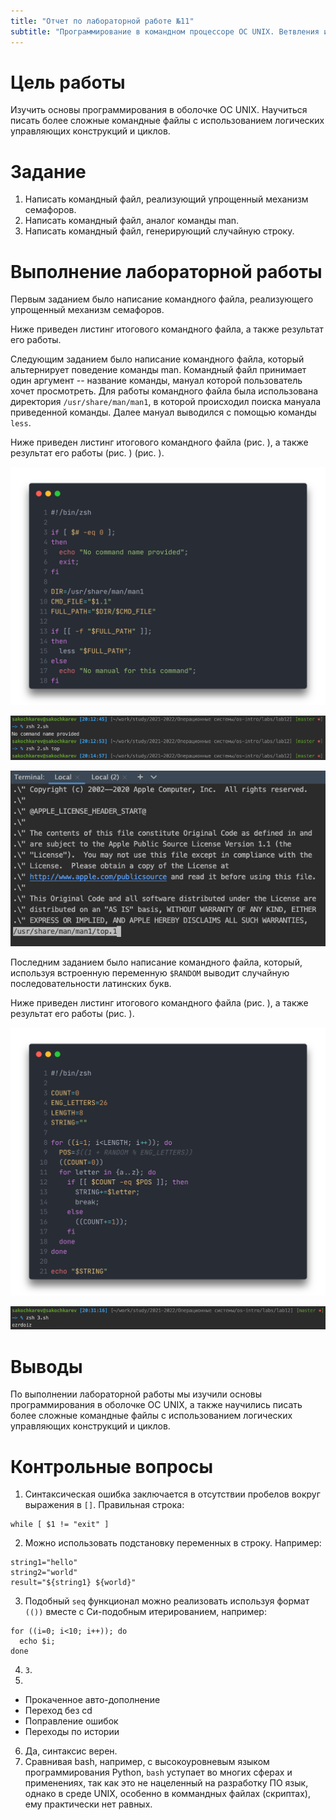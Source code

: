 ```yaml
---
title: "Отчет по лабораторной работе №11"
subtitle: "Программирование в командном процессоре ОС UNIX. Ветвления и циклы"
---
```


# Цель работы

Изучить основы программирования в оболочке ОС UNIX. Научиться писать более сложные командные файлы с использованием логических управляющих конструкций и циклов.

# Задание

1. Написать командный файл, реализующий упрощенный механизм семафоров.
2. Написать командный файл, аналог команды man.
3. Написать командный файл, генерирующий случайную строку.

# Выполнение лабораторной работы

Первым заданием было написание командного файла, реализующего упрощенный механизм семафоров.

Ниже приведен листинг итогового командного файла, а также результат его работы.

Следующим заданием было написание командного файла, который альтернирует поведение команды man. Командный файл принимает один аргумент -- название команды, мануал которой пользователь хочет просмотреть. 
Для работы командного файла была использована директория `/usr/share/man/man1`, в которой происходил поиска мануала приведенной команды. Далее мануал выводился с помощью команды `less`.

Ниже приведен листинг итогового командного файла (рис. ), а также результат его работы (рис. ) (рис. ).

![Листинг командного файла](image/carbon.png)

![Выполнение команды](image/s-1653328320.png)

![Выполнение команды](image/s-1653328390.png)

Последним заданием было написание командного файла, который, используя встроенную переменную `$RANDOM` выводит случайную последовательности латинских букв. 

Ниже приведен листинг итогового командного файла (рис. ), а также результат его работы (рис. ).

![Листинг командного файла](image/carbon(1).png)

![Выполнение команды](image/s-1653328454.png)

# Выводы

По выполнении лабораторной работы мы изучили основы программирования в оболочке ОС UNIX, а также научились писать более сложные командные файлы с использованием логических управляющих конструкций и циклов.

# Контрольные вопросы

1. Синтаксическая ошибка заключается в отсутствии пробелов вокруг выражения в `[]`. Правильная строка:
```shell
while [ $1 != "exit" ]
```
2. Можно использовать подстановку переменных в строку. Например:
```shell
string1="hello"
string2="world"
result="${string1} ${world}"
```
3. Подобный `seq` функционал можно реализовать используя формат `(())` вместе с Си-подобным итерированием, например:
```shell
for ((i=0; i<10; i++)); do
  echo $i;
done
```
4. `3`.
5.
  - Прокаченное авто-дополнение
  - Переход без cd
  - Поправление ошибок
  - Переходы по истории
6. Да, синтаксис верен.
7. Сравнивая bash, например, с высокоуровневым языком программирования Python, `bash` уступает во многих сферах и применениях, так как это не нацеленный на разработку ПО язык, однако в среде UNIX, особенно в коммандных файлах (скриптах), ему практически нет равных.